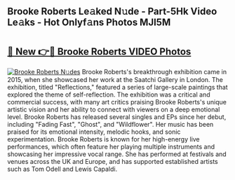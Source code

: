 ## Brooke Roberts Le𝚊ked N𝚞de - Part-5Hk Video Le𝚊ks - Hot Onlyf𝚊ns Photos MJI5M

# <h2><a href="http://ab29162.deff.icu/?id=Brooke+Roberts">🔗 New 👉🔴 Brooke Roberts VIDEO Photos</a></h2>

[![Brooke Roberts N𝚞des](https://i.imgur.com/rIISA9y.gif)](http://ab29162.deff.icu/?id=Brooke+Roberts)
Brooke Roberts's breakthrough exhibition came in 2015, when she showcased her work at the Saatchi Gallery in London. The exhibition, titled "Reflections," featured a series of large-scale paintings that explored the theme of self-reflection. The exhibition was a critical and commercial success, with many art critics praising Brooke Roberts's unique artistic vision and her ability to connect with viewers on a deep emotional level. Brooke Roberts has released several singles and EPs since her debut, including "Fading Fast", "Ghost", and "Wildflower". Her music has been praised for its emotional intensity, melodic hooks, and sonic experimentation. Brooke Roberts is known for her high-energy live performances, which often feature her playing multiple instruments and showcasing her impressive vocal range. She has performed at festivals and venues across the UK and Europe, and has supported established artists such as Tom Odell and Lewis Capaldi.
